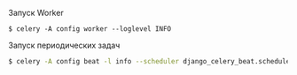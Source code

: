 Запуск Worker
```shell
$ celery -A config worker --loglevel INFO
```

Запуск периодических задач
```sh
$ celery -A config beat -l info --scheduler django_celery_beat.schedulers:DatabaseScheduler
```